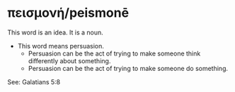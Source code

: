 # πεισμονή/peismonē
This word is an idea. It is a noun.
* This word means persuasion.
    * Persuasion can be the act of trying to make someone think differently about something.
    * Persuasion can be the act of trying to  make someone do something.

See: Galatians 5:8
